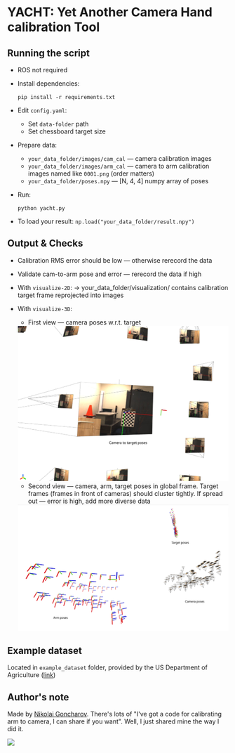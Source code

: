 # YACHT: Yet Another Camera Hand calibration Tool

## Running the script
- ROS not required
- Install dependencies:
  ```
  pip install -r requirements.txt
  ```

- Edit `config.yaml`:
  - Set `data-folder` path
  - Set chessboard target size

- Prepare data:
  - `your_data_folder/images/cam_cal` — camera calibration images
  - `your_data_folder/images/arm_cal` — camera to arm calibration images named like `0001.png` (order matters)
  - `your_data_folder/poses.npy` — [N, 4, 4] numpy array of poses
- Run:
  ```
  python yacht.py
  ```
- To load your result: `np.load("your_data_folder/result.npy")`

## Output & Checks
- Calibration RMS error should be low — otherwise rerecord the data
  
- Validate cam-to-arm pose and error — rerecord the data if high
  
- With `visualize-2D`:
  → your_data_folder/visualization/ contains calibration target frame reprojected into images

- With `visualize-3D`:
  - First view — camera poses w.r.t. target
  <img src="imgs/view1.png" width="800" />

  - Second view — camera, arm, target poses in global frame. Target frames (frames in front of cameras) should cluster tightly. If spread out — error is high, add more diverse data
  <img src="imgs/view2.png" width="800" />

## Example dataset
Located in `example_dataset` folder, provided by the US Department of Agriculture ([link](https://catalog.data.gov/dataset/data-from-solving-the-robot-world-hand-eyes-calibration-problem-with-iterative-methods-02035))

## Author's note
Made by [Nikolai Goncharov](https://www.linkedin.com/in/nikolai-goncharov-2931a31a5/). There's lots of "I've got a code for calibrating arm to camera, I can share if you want". Well, I just shared mine the way I did it.

<img src="imgs/yacht.jpg" width="500" />